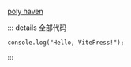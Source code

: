 <script setup>
  import LightsScene from '/components/05-lights-shadows/LightsScene.vue'
  import BaseScene from '/components/05-lights-shadows/BaseScene.vue'
  import Shadow from '/components/05-lights-shadows/Shadow.vue'
</script>

<!-- <LightsScene /> -->
<!-- <BaseScene/> -->
<Shadow />

[poly haven](http://polyhaven.com)

::: details 全部代码

```vue
console.log("Hello, VitePress!");
```

:::
